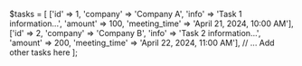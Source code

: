  $tasks = [
            ['id' => 1, 'company' => 'Company A', 'info' => 'Task 1 information...', 'amount' => 100, 'meeting_time' => 'April 21, 2024, 10:00 AM'],
            ['id' => 2, 'company' => 'Company B', 'info' => 'Task 2 information...', 'amount' => 200, 'meeting_time' => 'April 22, 2024, 11:00 AM'],
            // ... Add other tasks here
        ];